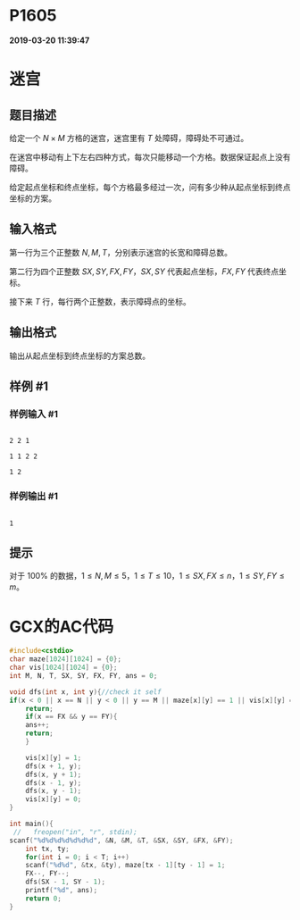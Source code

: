 
# P1605

**2019-03-20 11:39:47**
    
# 迷宫

## 题目描述

给定一个 $N \times M$ 方格的迷宫，迷宫里有 $T$ 处障碍，障碍处不可通过。

在迷宫中移动有上下左右四种方式，每次只能移动一个方格。数据保证起点上没有障碍。

给定起点坐标和终点坐标，每个方格最多经过一次，问有多少种从起点坐标到终点坐标的方案。

## 输入格式

第一行为三个正整数 $N,M,T$，分别表示迷宫的长宽和障碍总数。

第二行为四个正整数 $SX,SY,FX,FY$，$SX,SY$ 代表起点坐标，$FX,FY$ 代表终点坐标。

接下来 $T$ 行，每行两个正整数，表示障碍点的坐标。

## 输出格式

输出从起点坐标到终点坐标的方案总数。

## 样例 #1

### 样例输入 #1

```
2 2 1
1 1 2 2
1 2
```

### 样例输出 #1

```
1
```

## 提示

对于 $100\%$ 的数据，$1 \le N,M \le 5$，$1 \le T \le 10$，$1 \le SX,FX \le n$，$1 \le SY,FY \le m$。

# GCX的AC代码
```cpp
#include<cstdio>
char maze[1024][1024] = {0};
char vis[1024][1024] = {0};
int M, N, T, SX, SY, FX, FY, ans = 0;

void dfs(int x, int y){//check it self
if(x < 0 || x == N || y < 0 || y == M || maze[x][y] == 1 || vis[x][y] ==1)
	return;
    if(x == FX && y == FY){
	ans++;
	return;
    }

    vis[x][y] = 1;
    dfs(x + 1, y);
    dfs(x, y + 1);
    dfs(x - 1, y);
    dfs(x, y - 1);
    vis[x][y] = 0;
}

int main(){
 //   freopen("in", "r", stdin);
scanf("%d%d%d%d%d%d%d", &N, &M, &T, &SX, &SY, &FX, &FY);
    int tx, ty;
    for(int i = 0; i < T; i++)
	scanf("%d%d", &tx, &ty), maze[tx - 1][ty - 1] = 1;
    FX--, FY--;
    dfs(SX - 1, SY - 1);
    printf("%d", ans);
    return 0;
}

```


